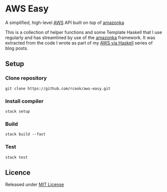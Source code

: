 # AWS Easy

A simplified, high-level [AWS][aws] API built on top of [amazonka][amazonka]

This is a collection of helper functions and some Template Haskell that I use regularly and has streamlined by use of the [amazonka][amazonka] framework. It was extracted from the code I wrote as part of my [AWS via Haskell][aws-via-haskell] series of blog posts.


## Setup

### Clone repository

```
git clone https://github.com/rcook/aws-easy.git
```

### Install compiler

```
stack setup
```

### Build

```
stack build --fast
```

### Test

```
stack test
```

## Licence

Released under [MIT License][licence]

[amazonka]: https://hackage.haskell.org/package/amazonka
[aws]: https://aws.amazon.com/
[aws-via-haskell]: http://blog.rcook.org/blog/2017/aws-via-haskell/
[licence]: LICENSE
